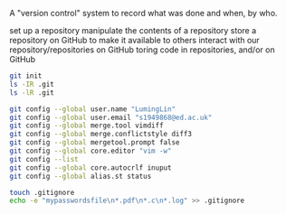 A "version control" system to record what was done and when, by who.

set up a repository
manipulate the contents of a repository
store a repository on GitHub to make it available to others
interact with our repository/repositories on GitHub
toring code in repositories, and/or on GitHub


```bash
git init
ls -IR .git
ls -lR .git
```
```bash
git config --global user.name "LumingLin"
git config --global user.email "s1949868@ed.ac.uk"
git config --global merge.tool vimdiff
git config --global merge.conflictstyle diff3
git config --global mergetool.prompt false
git config --global core.editor "vim -w"
git config --list
git config --global core.autocrlf inuput
git config --global alias.st status

```

```bash
touch .gitignore
echo -e "mypasswordsfile\n*.pdf\n*.c\n*.log" >> .gitignore
```
<!--stackedit_data:
eyJoaXN0b3J5IjpbMjEyMTUzNTAyMiwxMjE0MzQyMzcxLC0xMz
M5ODM3MjU2LC01NTEyMDAwMSwtMjAxMTk1NDQwMCwxODExODkx
NTksMTY1MDM5NDA4NywtNzg4OTQ0MTUyLDE0OTQ5Mzc2NTIsMj
k1Mjc2MTUwLDE2NDUzNTgwNDcsLTc3MTI3NjY2NCwyNDE2MDQy
NDAsLTE5NTI3NjE1NTgsODU0MTkzNzE5LDE2MDI5NzI3OTddfQ
==
-->